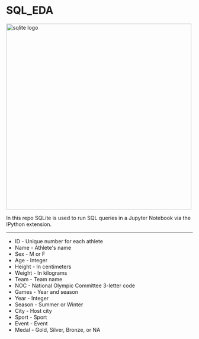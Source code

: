 # SQL_EDA

<img src="sqlite.jpeg" alt="sqlite logo" width="500px"  />

In this repo SQLite is used to run SQL queries in a Jupyter Notebook via the IPython extension.

___

- ID - Unique number for each athlete
- Name - Athlete's name
- Sex - M or F
- Age - Integer
- Height - In centimeters
- Weight - In kilograms
- Team - Team name
- NOC - National Olympic Committee 3-letter code
- Games - Year and season
- Year - Integer
- Season - Summer or Winter
- City - Host city
- Sport - Sport
- Event - Event
- Medal - Gold, Silver, Bronze, or NA
